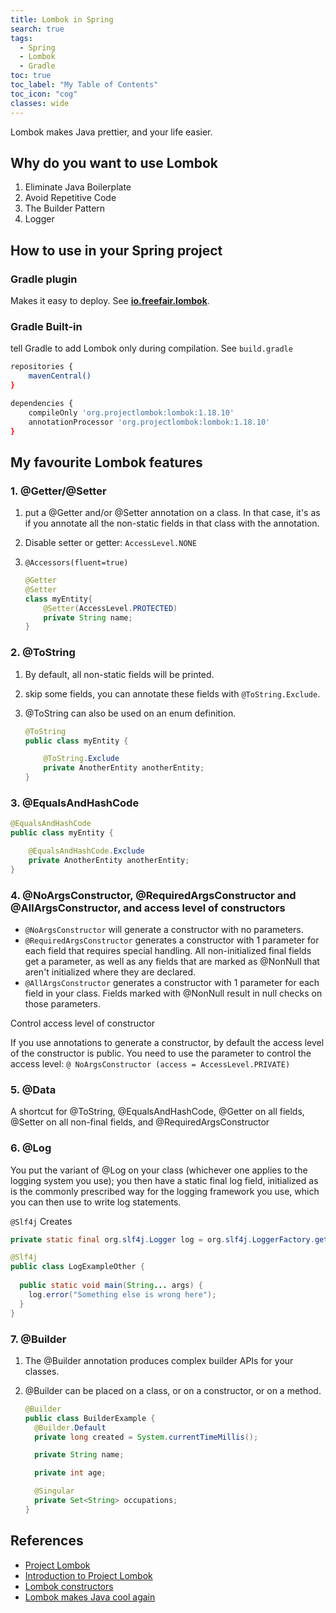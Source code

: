 ```yaml
---
title: Lombok in Spring
search: true
tags: 
  - Spring
  - Lombok
  - Gradle
toc: true
toc_label: "My Table of Contents"
toc_icon: "cog"
classes: wide
---
```


Lombok makes Java prettier, and your life easier.

## Why do you want to use Lombok

1. Eliminate Java Boilerplate
2. Avoid Repetitive Code
3. The Builder Pattern
4. Logger

## How to use in your Spring project

### Gradle plugin

Makes it easy to deploy. See **[io.freefair.lombok](https://plugins.gradle.org/plugin/io.freefair.lombok)**.

### Gradle Built-in

tell Gradle to add Lombok only during compilation. See `build.gradle`

```bash
repositories {
    mavenCentral()
}

dependencies {
    compileOnly 'org.projectlombok:lombok:1.18.10'
    annotationProcessor 'org.projectlombok:lombok:1.18.10'
}
```

## My favourite Lombok features

### 1. @Getter/@Setter

1. put a @Getter and/or @Setter annotation on a class. In that case, it's as if you annotate all the non-static fields in that class with the annotation.
2. Disable setter or getter: `AccessLevel.NONE`
3. `@Accessors(fluent=true)`

    ```java
    @Getter
    @Setter
    class myEntity{
        @Setter(AccessLevel.PROTECTED)
        private String name;
    }
    ```

### 2. @ToString

1. By default, all non-static fields will be printed.
2. skip some fields, you can annotate these fields with `@ToString.Exclude`.
3. @ToString can also be used on an enum definition.

    ```java
    @ToString
    public class myEntity {

        @ToString.Exclude
        private AnotherEntity anotherEntity;
    }  
    ```

### 3. @EqualsAndHashCode

```java
@EqualsAndHashCode
public class myEntity {

    @EqualsAndHashCode.Exclude
    private AnotherEntity anotherEntity;
}
```

### 4. @NoArgsConstructor, @RequiredArgsConstructor and @AllArgsConstructor, and access level of constructors

- `@NoArgsConstructor` will generate a constructor with no parameters.
- `@RequiredArgsConstructor` generates a constructor with 1 parameter for each field that requires special handling. All non-initialized final fields get a parameter, as well as any fields that are marked as @NonNull that aren't initialized where they are declared.
- `@AllArgsConstructor` generates a constructor with 1 parameter for each field in your class. Fields marked with @NonNull result in null checks on those parameters.

Control access level of constructor

If you use annotations to generate a constructor, by default the access level of the constructor is public.
You need to use the parameter to control the access level: `@ NoArgsConstructor (access = AccessLevel.PRIVATE)`

### 5. @Data

A shortcut for @ToString, @EqualsAndHashCode, @Getter on all fields, @Setter on all non-final fields, and @RequiredArgsConstructor

### 6. @Log

You put the variant of @Log on your class (whichever one applies to the logging system you use); you then have a static final log field, initialized as is the commonly prescribed way for the logging framework you use, which you can then use to write log statements.

`@Slf4j`  Creates

```java
private static final org.slf4j.Logger log = org.slf4j.LoggerFactory.getLogger(LogExample.class);
```

```java
@Slf4j
public class LogExampleOther {
  
  public static void main(String... args) {
    log.error("Something else is wrong here");
  }
}
```

### 7. @Builder

1. The @Builder annotation produces complex builder APIs for your classes.
2. @Builder can be placed on a class, or on a constructor, or on a method.

    ```java
    @Builder
    public class BuilderExample {
      @Builder.Default
      private long created = System.currentTimeMillis();

      private String name;

      private int age;

      @Singular
      private Set<String> occupations;
    }
    ```

## References

- [Project Lombok](https://projectlombok.org/)
- [Introduction to Project Lombok](https://www.baeldung.com/intro-to-project-lombok)
- [Lombok constructors](https://interviewbubble.com/lombok-noargsconstructor-requiredargsconstructor-allargsconstructor-annotations/)
- [Lombok makes Java cool again](https://bytes.grubhub.com/lombok-makes-java-cool-again-171102bdcc52)
